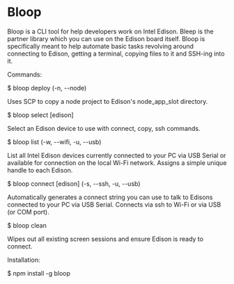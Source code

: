 Bloop
===========

Bloop is a CLI tool for help developers work on Intel Edison. Bleep is the partner library which you can use on the Edison board itself. Bloop is specifically meant to help automate basic tasks revolving around connecting to Edison, getting a terminal, copying files to it and SSH-ing into it.

Commands:

$ bloop deploy (-n, --node)

Uses SCP to copy a node project to Edison's node_app_slot directory.

$ bloop select [edison]

Select an Edison device to use with connect, copy, ssh commands. 

$ bloop list (-w, --wifi, -u, --usb)

List all Intel Edison devices currently connected to your PC via USB Serial or available for connection on the local Wi-Fi network. Assigns a simple unique handle to each Edison.

$ bloop connect [edison] (-s, --ssh, -u, --usb)

Automatically generates a connect string you can use to talk to Edisons connected to your PC via USB Serial. Connects via ssh to Wi-Fi or via USB (or COM port). 

$ bloop clean

Wipes out all existing screen sessions and ensure Edison is ready to connect.

Installation:

$ npm install -g bloop


